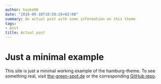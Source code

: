 ```yaml
---
author: hauke96
date: "2018-09-10T18:58:26+02:00"
summary: An actual post with some information on this theme
tags:
- post
title: Actual post
---
```


# Just a minimal example

This site is just a minimal working example of the hamburg-theme. To see something real, visit [the-green-spot.de](https://the-green-spot.de/en) or the corresponding [GitHub repo](https://github.com/hauke96/the-green-spot).
